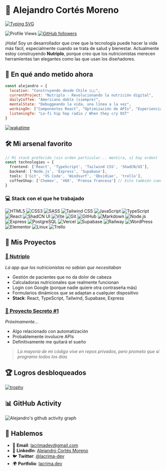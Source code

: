 # 🍃 Alejandro Cortés Moreno

[![Typing SVG](https://readme-typing-svg.herokuapp.com?font=Fira+Code&pause=1000&color=F7931E&width=435&lines=Desarrollador+Frontend;Amante+del+buen+café)](https://git.io/typing-svg)

![Profile Views](https://komarev.com/ghpvc/?username=acortesmoreno&color=blueviolet) [![GitHub followers](https://img.shields.io/github/followers/acortesmoreno?label=Follow&style=social)](https://github.com/acortesmoreno)

¡Hola! Soy un desarrollador que cree que la tecnología puede hacer la vida más fácil, especialmente cuando se trata de salud y bienestar. Actualmente estoy construyendo **Nutriplo**, porque creo que los nutricionistas merecen herramientas tan elegantes como las que usan los diseñadores.

## 🎯 En qué ando metido ahora

```javascript
const alejandro = {
  location: "Construyendo desde Chile 🇨🇱",
  currentProject: "Nutriplo - Revolucionando la nutrición digital",
  dailyCoffee: "Americano doble (siempre)",
  mentalState: "Debuggeando la vida, una línea a la vez",
  workingOn: ["Componentes React", "Optimización de APIs", "Experiencia de usuario"],
  listeningTo: "Lo-fi hip hop radio / When they cry OST"
}
```

[![wakatime](https://wakatime.com/badge/user/@43ba3202-b02d-43e2-b506-b7f1eacf5f30.svg)](https://wakatime.com/@43ba3202-b02d-43e2-b506-b7f1eacf5f30)

## 🛠 Mi arsenal favorito

```typescript
// Mi stack preferido (sin orden particular... mentira, sí hay orden)
const technologies = {
  frontend: ['React', 'TypeScript', 'Tailwind CSS', 'ShadCN/UI'],
  backend: ['Node.js', 'Express', 'Supabase'],
  tools: ['Git', 'VS Code', 'Windsurf', 'Obsidian', 'trello'],
  coffeeShop: ['Chemex', 'V60', 'Prensa francesa'] // Esto también cuenta
}
```

### 💻 Stack con el que he trabajado

![HTML5](https://img.shields.io/badge/-HTML5-E34F26?style=flat-square&logo=html5&logoColor=white)
![CSS3](https://img.shields.io/badge/-CSS-653398?style=flat-square&logo=css&logoColor=white)
![SASS](https://img.shields.io/badge/-SASS-CC6699?style=flat-square&logo=sass&logoColor=white)
![Tailwind CSS](https://img.shields.io/badge/-Tailwind-38B2AC?style=flat-square&logo=tailwind-css&logoColor=white)
![JavaScript](https://img.shields.io/badge/-JavaScript-F7DF1E?style=flat-square&logo=javascript&logoColor=white)
![TypeScript](https://img.shields.io/badge/-TypeScript-3178C6?style=flat-square&logo=typescript&logoColor=white)
![React](https://img.shields.io/badge/-React-61DAFB?style=flat-square&logo=react&logoColor=black)
![ShadCN UI](https://img.shields.io/badge/-ShadCN_UI-7F56D9?style=flat-square)
![Vite](https://img.shields.io/badge/-Vite-6466F1?style=flat-square&logo=vite&logoColor=white)
![Git](https://img.shields.io/badge/-Git-F05032?style=flat-square&logo=git&logoColor=white)
![GitHub](https://img.shields.io/badge/-GitHub-000000?style=flat-square&logo=github&logoColor=white)
![Markdown](https://img.shields.io/badge/-Markdown-083FA1?style=flat-square&logo=markdown&logoColor=white)
![Node.js](https://img.shields.io/badge/-Node.js-339933?style=flat-square&logo=node.js&logoColor=white)
![Express](https://img.shields.io/badge/-Express-000000?style=flat-square&logo=express&logoColor=white)
![PostgreSQL](https://img.shields.io/badge/-PostgreSQL-336791?style=flat-square&logo=postgresql&logoColor=white)
![Vercel](https://img.shields.io/badge/-Vercel-000000?style=flat-square&logo=vercel&logoColor=white)
![Supabase](https://img.shields.io/badge/-Supabase-3ECF8E?style=flat-square&logo=supabase&logoColor=white)
![Railway](https://img.shields.io/badge/-Railway-000000?style=flat-square&logo=railway&logoColor=white)
![WordPress](https://img.shields.io/badge/-WordPress-21759B?style=flat-square&logo=wordpress&logoColor=white)
![Elementor](https://img.shields.io/badge/-Elementor-8132AF?style=flat-square&logo=elementor&logoColor=white)
![Linux](https://img.shields.io/badge/-Linux-000000?style=flat-square&logo=linux&logoColor=white)
![Trello](https://img.shields.io/badge/-Trello-0079BF?style=flat-square&logo=trello&logoColor=white)

## 🚀 Mis Proyectos

### [🥗 Nutriplo](https://nutriplo.com)
*La app que los nutricionistas no sabían que necesitaban*
- Gestión de pacientes que no da dolor de cabeza
- Calculadoras nutricionales que realmente funcionan  
- Login con Google (porque nadie quiere otra contraseña más)
- Formularios dinámicos que se adaptan a cualquier dispositivo
- **Stack**: React, TypeScript, Tailwind, Supabase, Express

### [🔧 Proyecto Secreto #1](https://github.com/acortesmoreno)
*Próximamente...*
- Algo relacionado con automatización
- Probablemente involucre APIs
- Definitivamente me quitará el sueño

> *La mayoría de mi código vive en repos privados, pero prometo que sí programo todos los días*

## 🏆 Logros desbloqueados

[![trophy](https://github-profile-trophy.vercel.app/?username=acortesmoreno&theme=onedark&no-frame=true&row=1&column=6)](https://github.com/ryo-ma/github-profile-trophy)

## 📊 GitHub Activity

![Alejandro's github activity graph](https://github-readme-activity-graph.vercel.app/graph?username=acortesmoreno&theme=tokyo-night&hide_border=true)

## 💬 Hablemos

- 📧 **Email**: [lacrimadev@gmail.com](mailto:lacrimadev@gmail.com)
- 💼 **LinkedIn**: [Alejandro Cortés Moreno](https://www.linkedin.com/in/alejandro-cort%C3%A9s-moreno-5b31662a7)
- 🐦 **Twitter**: [@lacrima-dev](https://twitter.com/lacrimadev)  
- 🌍 **Portfolio**: [lacrima.dev](https://lacrima.dev)

